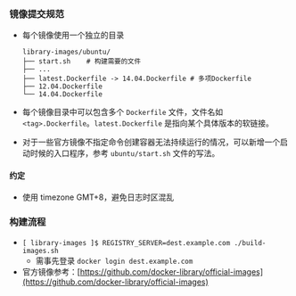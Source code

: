 ### 镜像提交规范

- 每个镜像使用一个独立的目录

    ```
    library-images/ubuntu/
    ├── start.sh    # 构建需要的文件
    ├── ...
    ├── latest.Dockerfile -> 14.04.Dockerfile # 多项Dockerfile
    ├── 12.04.Dockerfile
    └── 14.04.Dockerfile
    ```

- 每个镜像目录中可以包含多个 `Dockerfile` 文件，文件名如 `<tag>.Dockerfile`。`latest.Dockerfile` 是指向某个具体版本的软链接。
- 对于一些官方镜像不指定命令创建容器无法持续运行的情况，可以新增一个启动时候的入口程序，参考 `ubuntu/start.sh` 文件的写法。

#### 约定

- 使用 timezone GMT+8，避免日志时区混乱

### 构建流程

- `[ library-images ]$ REGISTRY_SERVER=dest.example.com ./build-images.sh` 
    - 需事先登录 `docker login dest.example.com`
- 官方镜像参考：[https://github.com/docker-library/official-images](https://github.com/docker-library/official-images)


